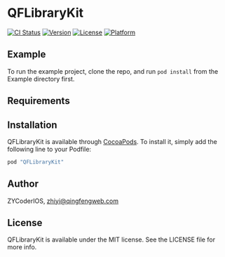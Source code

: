 # QFLibraryKit

[![CI Status](http://img.shields.io/travis/ZYCoderIOS/QFLibraryKit.svg?style=flat)](https://travis-ci.org/ZYCoderIOS/QFLibraryKit)
[![Version](https://img.shields.io/cocoapods/v/QFLibraryKit.svg?style=flat)](http://cocoapods.org/pods/QFLibraryKit)
[![License](https://img.shields.io/cocoapods/l/QFLibraryKit.svg?style=flat)](http://cocoapods.org/pods/QFLibraryKit)
[![Platform](https://img.shields.io/cocoapods/p/QFLibraryKit.svg?style=flat)](http://cocoapods.org/pods/QFLibraryKit)

## Example

To run the example project, clone the repo, and run `pod install` from the Example directory first.

## Requirements

## Installation

QFLibraryKit is available through [CocoaPods](http://cocoapods.org). To install
it, simply add the following line to your Podfile:

```ruby
pod "QFLibraryKit"
```

## Author

ZYCoderIOS, zhiyi@qingfengweb.com

## License

QFLibraryKit is available under the MIT license. See the LICENSE file for more info.
